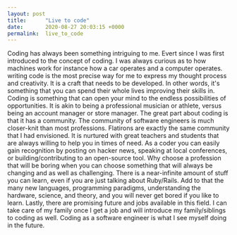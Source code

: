 ```yaml
---
layout: post
title:      "Live to code"
date:       2020-08-27 20:03:15 +0000
permalink:  live_to_code
---
```


Coding has always been something intriguing to me. Evert since I was first introduced to the concept of coding. I was always curious as to how machines work for instance how a car operates and a computer operates. 
writing code is the most precise way for me to express my thought process and creativity. It is a craft that needs to be developed. In other words, it's something that you can spend their whole lives improving their skills in. Coding is something that can open your mind to the endless possibilities of opportunities. It is akin to being a professional musician or athlete, versus being an account manager or store manager. The great part about coding is that it has a community. The community of software engineers is much closer-knit than most professions. Flatirons are exactly the same community that I had envisioned. It is nurtured with great teachers and students that are always willing to help you in times of need. As a coder you can easily gain recognition by posting on hacker news, speaking at local conferences, or building/contributing to an open-source tool. Why choose a profession that will be boring when you can choose something that will always be changing and as well as challenging. There is a near-infinite amount of stuff you can learn, even if you are just talking about Ruby/Rails. Add to that the many new languages, programming paradigms, understanding the hardware, science, and theory, and you will never get bored if you like to learn. Lastly, there are promising future and jobs available in this field. I can take care of my family once I get a job and will introduce my family/siblings to coding as well. Coding as a software engineer is what I see myself doing in the future. 
